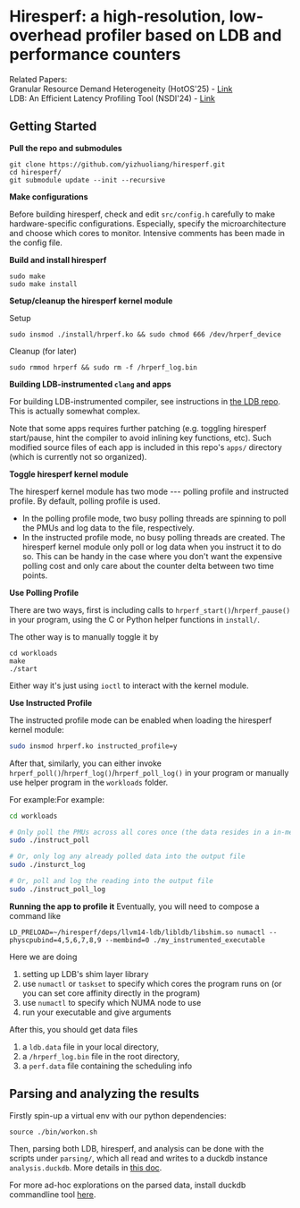 # Hiresperf: a high-resolution, low-overhead profiler based on LDB and performance counters

Related Papers:\
Granular Resource Demand Heterogeneity (HotOS'25) - [Link](https://sigops.org/s/conferences/hotos/2025/papers/hotos25-102.pdf)\
LDB: An Efficient Latency Profiling Tool (NSDI'24) - [Link](https://www.usenix.org/conference/nsdi24/presentation/cho)

## Getting Started
**Pull the repo and submodules**
```
git clone https://github.com/yizhuoliang/hiresperf.git
cd hiresperf/
git submodule update --init --recursive
```
**Make configurations**

Before building hiresperf, check and edit `src/config.h` carefully to make hardware-specific configurations. Especially, specify the microarchitecture and choose which cores to monitor. Intensive comments has been made in the config file.


**Build and install hiresperf**
```
sudo make
sudo make install
```
**Setup/cleanup the hiresperf kernel module**

Setup
```
sudo insmod ./install/hrperf.ko && sudo chmod 666 /dev/hrperf_device
```
Cleanup (for later)
```
sudo rmmod hrperf && sudo rm -f /hrperf_log.bin
```

**Building LDB-instrumented `clang` and apps**

For building LDB-instrumented compiler, see instructions in [the LDB repo](https://github.com/yizhuoliang/llvm14-ldb). This is actually somewhat complex.

Note that some apps requires further patching (e.g. toggling hiresperf start/pause, hint the compiler to avoid inlining key functions, etc). Such modified source files of each app is included in this repo's `apps/` directory (which is currently not so organized).

**Toggle hiresperf kernel module**

The hiresperf kernel module has two mode --- polling profile and instructed profile. By default, polling profile is used.

- In the polling profile mode, two busy polling threads are spinning to poll the PMUs and log data to the file, respectively.
- In the instructed profile mode, no busy polling threads are created. The hiresperf kernel module only poll or log data when you instruct it to do so. This can be handy in the case where you don't want the expensive polling cost and only care about the counter delta between two time points.

**Use Polling Profile**

There are two ways, first is including calls to `hrperf_start()`/`hrperf_pause()` in your program, using the C or Python helper functions in `install/`.

The other way is to manually toggle it by
```
cd workloads
make
./start
```
Either way it's just using `ioctl` to interact with the kernel module.

**Use Instructed Profile**

The instructed profile mode can be enabled when loading the hiresperf kernel module:
``` bash
sudo insmod hrperf.ko instructed_profile=y
```

After that, similarly, you can either invoke `hrperf_poll()`/`hrperf_log()`/`hrperf_poll_log()` in your program or manually use helper program in the `workloads` folder.

For example:For example:
``` bash
cd workloads

# Only poll the PMUs across all cores once (the data resides in a in-memory buffer)
sudo ./instruct_poll

# Or, only log any already polled data into the output file
sudo ./insturct_log

# Or, poll and log the reading into the output file
sudo ./instruct_poll_log
```

**Running the app to profile it**
Eventually, you will need to compose a command like
```
LD_PRELOAD=~/hiresperf/deps/llvm14-ldb/libldb/libshim.so numactl --physcpubind=4,5,6,7,8,9 --membind=0 ./my_instrumented_executable
```

Here we are doing
1. setting up LDB's shim layer library
2. use `numactl` or `taskset` to specify which cores the program runs on (or you can set core affinity directly in the program)
3. use `numactl` to specify which NUMA node to use
4. run your executable and give arguments

After this, you should get data files
1. a `ldb.data` file in your local directory, 
2. a `/hrperf_log.bin` file in the root directory,
3. a `perf.data` file containing the scheduling info

## Parsing and analyzing the results
Firstly spin-up a virtual env with our python dependencies:
```
source ./bin/workon.sh
```

Then, parsing both LDB, hiresperf, and analysis can be done with the scripts under `parsing/`, which all read and writes to a duckdb instance `analysis.duckdb`. More details in [this doc](docs/parsing.md).

For more ad-hoc explorations on the parsed data, install duckdb commandline tool [here](https://duckdb.org/docs/installation/?version=stable&environment=cli&platform=linux&download_method=direct&architecture=x86_64).